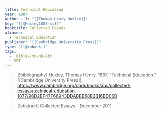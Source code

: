 ```yaml
---
title: Technical Education
year: 1887
author - 1: "[[Thomas Henry Huxley]]"
key: "[[@Huxley1887-mi]]"
booktitle: Collected Essays
aliases:
  - Technical Education
publisher: "[[Cambridge University Press]]"
type: "[[@inbook]]"
tags:
  - _BibTex-to-MD-Git
  - VET
---
```


> [!bibliography]
> Huxley, Thomas Henry. 1887. “Technical Education.” [[Cambridge University Press]]. https://www.cambridge.org/core/books/abs/collected-essays/technical-education-1877/96D2BF47F66943DDABBB58B2B16BD06B

> [!abstract]
> Collected Essays - December 2011